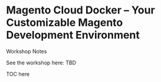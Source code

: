 # Magento Cloud Docker – Your Customizable Magento Development Environment

Workshop Notes

See the workshop here: TBD

TOC here



